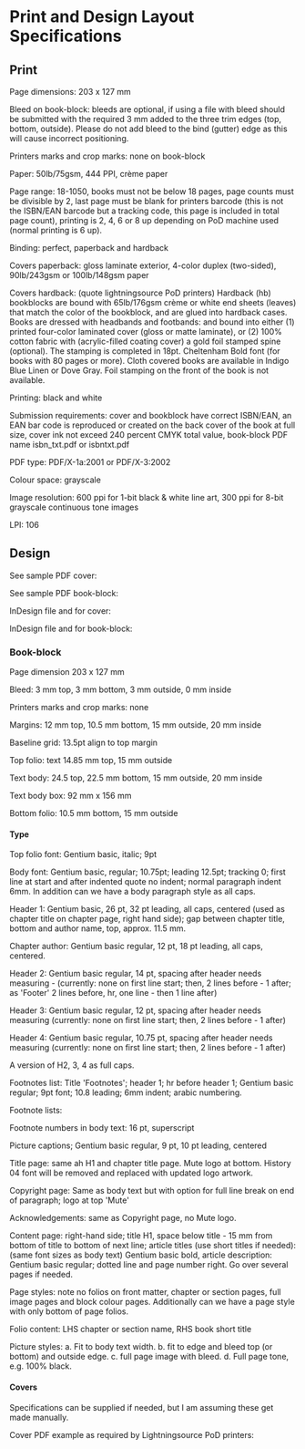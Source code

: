 # Print and Design Layout Specifications

## Print

Page dimensions: 203 x 127 mm

Bleed on book-block: bleeds are optional, if using a file with bleed should be submitted with the required 3 mm added to the three trim edges (top, bottom, outside). Please do not add bleed to the bind (gutter) edge as this will cause incorrect positioning.

Printers marks and crop marks: none on book-block

Paper: 50lb/75gsm, 444 PPI, crème paper

Page range: 18-1050, books must not be below 18 pages, page counts must be divisible by 2, last page must be blank for printers barcode (this is not the ISBN/EAN barcode but a tracking code, this page is included in total page count), printing is 2, 4, 6 or 8 up depending on PoD machine used (normal printing is 6 up).

Binding: perfect, paperback and hardback

Covers paperback: gloss laminate exterior, 4-color duplex (two-sided), 90lb/243gsm or 100lb/148gsm paper

Covers hardback: (quote lightningsource PoD printers) Hardback (hb) bookblocks are bound with 65lb/176gsm crème or white end sheets (leaves) that match the color of the bookblock, and are glued into hardback cases. Books are dressed with headbands and footbands: and bound into either (1) printed four-color laminated cover (gloss or matte laminate), or (2) 100% cotton fabric with (acrylic-filled coating cover) a gold foil stamped spine (optional). The stamping is completed in 18pt. Cheltenham Bold font (for books with 80 pages or more). Cloth covered books are available in Indigo Blue Linen or Dove Gray. Foil stamping on the front of the book is not available.

Printing: black and white

Submission requirements: cover and bookblock have correct ISBN/EAN, an EAN bar code is reproduced or created on the back cover of the book at full size, cover ink not exceed 240 percent CMYK total value, book-block PDF name isbn_txt.pdf or isbntxt.pdf

PDF type: PDF/X-1a:2001 or PDF/X-3:2002

Colour space: grayscale

Image resolution: 600 ppi for 1-bit black & white line art, 300 ppi for 8-bit grayscale continuous tone images

LPI: 106

## Design

See sample PDF cover:

See sample PDF book-block:

InDesign file and for cover:

InDesign file and for book-block:

### Book-block

Page dimension 203 x 127 mm

Bleed: 3 mm top, 3 mm bottom, 3 mm outside, 0 mm inside

Printers marks and crop marks: none

Margins: 12 mm top, 10.5 mm bottom, 15 mm outside, 20 mm inside

Baseline grid: 13.5pt align to top margin

Top folio: text 14.85 mm top, 15 mm outside

Text body: 24.5 top, 22.5 mm bottom, 15 mm outside, 20 mm inside

Text body box: 92 mm x 156 mm

Bottom folio: 10.5 mm bottom, 15 mm outside

#### Type

Top folio font: Gentium basic, italic; 9pt

Body font: Gentium basic, regular; 10.75pt; leading 12.5pt; tracking 0; first line at start and after indented quote no indent; normal paragraph indent 6mm. In addition can we have a body paragraph style as all caps.

Header 1: Gentium basic, 26 pt, 32 pt leading, all caps, centered (used as chapter title on chapter page, right hand side); gap between chapter title, bottom and author name, top, approx. 11.5 mm.

Chapter author: Gentium basic regular, 12 pt, 18 pt leading, all caps, centered.

Header 2: Gentium basic regular, 14 pt, spacing after header needs measuring - (currently: none on first line start; then, 2 lines before - 1 after; as 'Footer' 2 lines before, hr, one line - then 1 line after)

Header 3: Gentium basic regular, 12 pt, spacing after header needs measuring (currently: none on first line start; then, 2 lines before - 1 after)

Header 4: Gentium basic regular, 10.75 pt, spacing after header needs measuring (currently: none on first line start; then, 2 lines before - 1 after)

A version of H2, 3, 4 as full caps.

Footnotes list: Title 'Footnotes'; header 1; hr before header 1; Gentium basic regular; 9pt font; 10.8 leading; 6mm indent; arabic numbering.

Footnote lists:

Footnote numbers in body text: 16 pt, superscript

Picture captions; Gentium basic regular, 9 pt, 10 pt leading, centered

Title page: same ah H1 and chapter title page. Mute logo at bottom. History 04 font will be removed and replaced with updated logo artwork.

Copyright page: Same as body text but with option for full line break on end of paragraph; logo at top 'Mute'

Acknowledgements: same as Copyright page, no Mute logo.

Content page: right-hand side; title H1, space below title - 15 mm from bottom of title to bottom of next line; article titles (use short titles if needed): (same font sizes as body text) Gentium basic bold, article description: Gentium basic regular; dotted line and page number right. Go over several pages if needed.

Page styles: note no folios on front matter, chapter or section pages, full image pages and block colour pages. Additionally can we have a page style with only bottom of page folios.

Folio content: LHS chapter or section name, RHS book short title

Picture styles: a. Fit to body text width. b. fit to edge and bleed top (or bottom) and outside edge. c. full page image with bleed. d. Full page tone, e.g. 100% black.

#### Covers

Specifications can be supplied if needed, but I am assuming these get made manually.

Cover PDF example as required by Lightningsource PoD printers:
